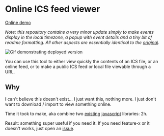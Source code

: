 # Online ICS feed viewer
[Online demo](https://simonrob.github.io/online-ics-feed-viewer/)

_Note: this repository contains a very minor update simply to make events display in the local timezone, a popup with event details and a tiny bit of readme formatting. All other aspects are essentially identical to the [original](https://larrybolt.github.io/online-ics-feed-viewer/)._

![Gif demonstrating deployed version](./demo.gif)

You can use this tool to either view quickly the contents of an ICS file, or an online feed, or to make a public ICS feed or local file viewable through a URL.


## Why
I can't believe this doesn't exist... I just want this, nothing more. I just don't want to download / import to view something online.

Time it took to make, aka combine two [existing](https://fullcalendar.io/) [javascript](https://github.com/mozilla-comm/ical.js) libraries: 2h.

Result: something super useful if you need it. If you need feature-x or it doesn't works, just open an [issue](https://github.com/larrybolt/online-ics-feed-viewer/issues).
